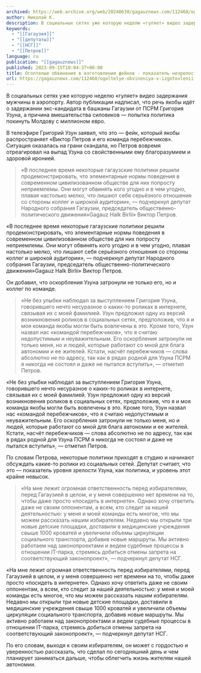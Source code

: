 ```yaml
---
archived: https://web.archive.org/web/20240630/gagauznews.com/112468/ogoltelye-obvineniya-v-izgotovlenii-fejkov-pokazatel-nezrelosti-nekotoryh-politikov.html
author: Николай К.
description: В социальных сетях уже которую неделю «гуляет» видео задержания мужчины в аэропорту. Автор публикации надписал, что речь якобы идёт о задержании экс-кандидата в башканы Гагаузии от ПСРМ Григория Узуна, а причина вмешательства силовиков — попытка политика покинуть Молдову с миллионом евро. В телеэфире Григорий Узун заявил, что это — фейк, который якобы распространяет «Виктор Петров и его команда перебежчиков». Ситуация оказалась на грани скандала, но Петров вовремя отреагировал на выпад Узуна со свойственными ему благоразумием и здоровой иронией. «В последнее время некоторые гагаузские политики решили продемонстрировать, что элементарные нормы поведения в современном цивилизованном обществе для них попросту неприемлемы. Они могут […]
keywords:
  - "[[Гагаузия]]"
  - "[[депутаты]]"
  - "[[НСГ]]"
  - "[[Петров]]"
language: ru
publication: "[[gagauznews]]"
published: 2023-09-15T10:04:37+00:00
title: Оголтелые обвинения в изготовлении фейков - показатель незрелости некоторых политиков
url: https://gagauznews.com/112468/ogoltelye-obvineniya-v-izgotovlenii-fejkov-pokazatel-nezrelosti-nekotoryh-politikov.html
---
```


В социальных сетях уже которую неделю «гуляет» видео задержания мужчины в аэропорту. Автор публикации надписал, что речь якобы идёт о задержании экс-кандидата в башканы Гагаузии от ПСРМ Григория Узуна, а причина вмешательства силовиков — попытка политика покинуть Молдову с миллионом евро.

В телеэфире Григорий Узун заявил, что это — фейк, который якобы распространяет «Виктор Петров и его команда перебежчиков». Ситуация оказалась на грани скандала, но Петров вовремя отреагировал на выпад Узуна со свойственными ему благоразумием и здоровой иронией.

> «В последнее время некоторые гагаузские политики решили продемонстрировать, что элементарные нормы поведения в современном цивилизованном обществе для них попросту неприемлемы. Они могут обвинять кого угодно и в чем угодно, плавая настолько мелко, что лишают себя серьёзного отношения со стороны коллег и широкой аудитории», — подчеркнул депутат Народного собрания Гагаузии, председатель общественно-политического движения»Gagauz Halk Birlii» Виктор Петров.

«В последнее время некоторые гагаузские политики решили продемонстрировать, что элементарные нормы поведения в современном цивилизованном обществе для них попросту неприемлемы. Они могут обвинять кого угодно и в чем угодно, плавая настолько мелко, что лишают себя серьёзного отношения со стороны коллег и широкой аудитории», — подчеркнул депутат Народного собрания Гагаузии, председатель общественно-политического движения»Gagauz Halk Birlii» Виктор Петров.

Он добавил, что оскорбления Узуна затронули не только его, но и коллег по команде.

> «Не без улыбки наблюдал за выступлением Григория Узуна, говорившего нечто несуразное о каких-то роликах в интернете, связывая их с моей фамилией. Узун предложил одну из версий возникновения роликов в социальных сетях, предположив, что я и моя команда якобы могли быть вовлечены в это. Кроме того, Узун назвал нас «командой перебежчиков», что я считаю недопустимым и неуважительным. Его оскорбления затронули не только меня, но и людей, которые работают со мной для блага автономии и ее жителей. Кстати, насчёт перебежчиков — слова абсолютно не по адресу, так как в рядах родной для Узуна ПСРМ я никогда не состоял и даже не пытался вступить», — отметил Петров.

«Не без улыбки наблюдал за выступлением Григория Узуна, говорившего нечто несуразное о каких-то роликах в интернете, связывая их с моей фамилией. Узун предложил одну из версий возникновения роликов в социальных сетях, предположив, что я и моя команда якобы могли быть вовлечены в это. Кроме того, Узун назвал нас «командой перебежчиков», что я считаю недопустимым и неуважительным. Его оскорбления затронули не только меня, но и людей, которые работают со мной для блага автономии и ее жителей. Кстати, насчёт перебежчиков — слова абсолютно не по адресу, так как в рядах родной для Узуна ПСРМ я никогда не состоял и даже не пытался вступить», — отметил Петров.

По словам Петрова, некоторые политики приходят в студию и начинают обсуждать какие-то ролики из социальных сетей. Депутат считает, что это — показатель уровня зрелости Узуна, как политика, и уровень этот крайне невысок.

> «На мне лежит огромная ответственность перед избирателями, перед Гагаузией в целом, и у меня совершенно нет времени на то, чтобы даже просто «посидеть в интернете». Однако хочу ответить даже не своим оппонентам, а всем, кто следит за нашей деятельностью: у меня и моей команды есть многое, что мы можем рассказать нашим избирателям. Недавно мы открыли три новые детские площадки, доставили в медицинские учреждения свыше 1000 кроватей и увеличили объемы циркуляции социального транспорта, добавив новые маршруты. Мы активно работаем над законопроектами и ведем судебные процессы в отношении IT-парка, стремясь добиться отмены запрета на соответствующий законопроект», — подчеркнул депутат НСГ.

«На мне лежит огромная ответственность перед избирателями, перед Гагаузией в целом, и у меня совершенно нет времени на то, чтобы даже просто «посидеть в интернете». Однако хочу ответить даже не своим оппонентам, а всем, кто следит за нашей деятельностью: у меня и моей команды есть многое, что мы можем рассказать нашим избирателям. Недавно мы открыли три новые детские площадки, доставили в медицинские учреждения свыше 1000 кроватей и увеличили объемы циркуляции социального транспорта, добавив новые маршруты. Мы активно работаем над законопроектами и ведем судебные процессы в отношении IT-парка, стремясь добиться отмены запрета на соответствующий законопроект», — подчеркнул депутат НСГ.

По его словам, выходя к своим избирателям, он может с гордостью и уверенностью рассказать, что сделал по сегодняшний день и чем планирует заниматься дальше, чтобы облегчить жизнь жителям нашей автономии.